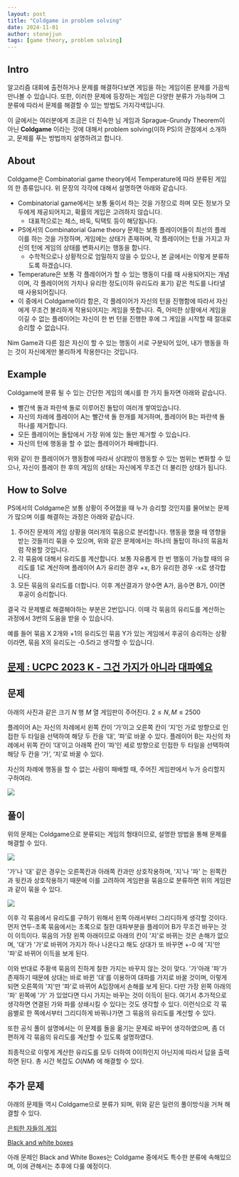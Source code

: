 ```yaml
---
layout: post
title: "Coldgame in problem solving"
date: 2024-11-01
author: stonejjun
tags: [game theory, problem solving]
---
```


## Intro

알고리즘 대회에 출전하거나 문제를 해결하다보면 게임을 하는 게임이론 문제를 가끔씩 만나볼 수 있습니다.
또한, 이러한 문제에 등장하는 게임은 다양한 분류가 가능하며 그 분류에 따라서 문제를 해결할 수 있는 방법도 가지각색입니다. 

이 글에서는 여러분에게 조금은 더 친숙한 님 게임과 Sprague-Grundy Theorem이 아닌 **Coldgame** 이라는 것에 대해서 problem solving(이하 PS)의 관점에서 소개하고, 문제를 푸는 방법까지 설명하려고 합니다.


## About

Coldgame은 Combinatorial game theory에서 Temperature에 따라 분류된 게임의 한 종류입니다. 
위 문장의 각각에 대해서 설명하면 아래와 같습니다.


- Combinatorial game에서는 보통 둘이서 하는 것을 가정으로 하며 모든 정보가 모두에게 제공되어지고, 확률의 게입은 고려하지 않습니다.
    - 대표적으로는 체스, 바둑, 틱택토 등이 해당됩니다.
- PS에서의 Combinatorial Game theory 문제는 보통 플레이어들이 최선의 플레이를 하는 것을 가정하며, 게임에는 상태가 존재하며, 각 플레이어는 턴을 가지고 자신의 턴에 게임의 상태를 변화시키는 행동을 합니다.
    - 수학적으로나 상황적으로 엄밀하지 않을 수 있으나, 본 글에서는 이렇게 분류하도록 하겠습니다. 
- Temperature은 보통 각 플레이어가 할 수 있는 행동이 다를 때 사용되어지는 개념이며, 각 플레이어의 가치나 유리한 정도(이하 유리도라 표기) 같은 척도를 나타낼 때 사용되어집니다.
- 이 중에서 Coldgame이라 함은, 각 플레이어가 자신의 턴을 진행함에 따라서 자신에게 무조건 불리하게 작용되어지는 게임을 뜻합니다. 즉, 어떠한 상황에서 게임을 이길 수 없는 플레이어는 자신이 한 번 턴을 진행한 후에 그 게임을 시작할 때 절대로 승리할 수 없습니다. 

Nim Game과 다른 점은 자신이 할 수 있는 행동이 서로 구분되어 있어, 내가 행동을 하는 것이 자신에게만 불리하게 작용한다는 것입니다. 


## Example

Coldgame에 분류 될 수 있는 간단한 게임의 예시를 한 가지 들자면 아래와 같습니다. 


- 빨간색 돌과 파란색 돌로 이루어진 돌탑이 여러개 쌓여있습니다.
- 자신의 차례에 플레이어 A는 빨간색 돌 한개를 제거하며, 플레이어 B는 파란색 돌 하나를 제거합니다.
- 모든 플레이어는 돌탑에서 가장 위에 있는 돌만 제거할 수 있습니다. 
- 자신의 턴에 행동을 할 수 없는 플레이어가 패배합니다. 

위와 같이 한 플레이어가 행동함에 따라서 상대방이 행동할 수 있는 범위는 변화할 수 있으나, 자신이 플레이 한 후의 게임의 상태는 자신에게 무조건 더 불리한 상태가 됩니다. 


## How to Solve

PS에서의 Coldgame은 보통 상황이 주어졌을 때 누가 승리할 것인지를 물어보는 문제가 많으며 이를 해결하는 과정은 아래와 같습니다. 


1. 주어진 문제의 게임 상황을 여러개의 묶음으로 분리합니다. 
행동을 했을 때 영향을 받는 것들끼리 묶을 수 있으며, 위와 같은 문제에서는 하나의 돌탑이 하나의 묶음처럼 작용할 것입니다. 
2. 각 묶음에 대해서 유리도를 계산합니다. 
보통 자유롭게 한 번 행동이 가능할 때의 유리도를 1로 계산하며 플레이어 A가 유리한 경우 +x, B가 유리한 경우 -x로 생각합니다.
3. 모든 묶음의 유리도를 더합니다. 이후 계산결과가 양수면 A가, 음수면 B가, 0이면  후공이 승리합니다.  

결국 각 문제별로 해결해야하는 부분은 2번입니다. 이때 각 묶음의 유리도를 계산하는 과정에서 3번의 도움을 받을 수 있습니다. 

예를 들어 묶음 X 2개와 +1의 유리도인 묶음 Y가 있는 게임에서 후공이 승리하는 상황이라면, 묶음 X의 유리도는 -0.5라고 생각할 수 있습니다. 


## [문제 : UCPC 2023 K - 그건 가지가 아니라 대파예요](https://www.acmicpc.net/problem/28407)

## 문제

아래의 사진과 같은 크기 $N$ 행 $M$ 열 게임판이 주어진다. $2 \le N, M \le 2500$

플레이어 A는 자신의 차례에서 왼쪽 칸이 ‘가’이고 오른쪽 칸이 ‘지’인 가로 방향으로 인접한 두 타일을 선택하여 해당 두 칸을 ‘대‘, ‘파’로 바꿀 수 있다. 플레이어 B는 자신의 차례에서 위쪽 칸이 ‘대’이고 아래쪽 칸이 ‘파’인 세로 방향으로 인접한 두 타일을 선택하여 해당 두 칸을 ‘가’, ‘지’로 바꿀 수 있다.

자신의 차례에 행동을 할 수 없는 사람이 패배할 때, 주어진 게임판에서 누가 승리할지 구하여라.

![](/assets/images/coldgame_ps/ex1.png)

## 풀이

위의 문제는 Coldgame으로 분류되는 게임의 형태이므로, 설명한 방법을 통해 문제를 해결할 수 있다. 

![](/assets/images/coldgame_ps/ex2.png)

'가'나 '대' 같은 경우는 오른쪽칸과 아래쪽 칸과만 상호작용하며, '지'나 '파' 는 왼쪽칸과 윗칸과 상호작용하기 때문에 이를 고려하여 게임판을 묶음으로 분류하면 위의 게임판과 같이 묶을 수 있다.  

![](/assets/images/coldgame_ps/ex3.png)

이후 각 묶음에서 유리도를 구하기 위해서 왼쪽 아래서부터 그리디하게 생각할 것이다. 먼저 연두-초록 묶음에서는 초록으로 칠한 대파부분을 플레이어 B가 무조건 바꾸는 것이 이득이다.
묶음의 가장 왼쪽 아래이므로 아래의 칸이 '지'로 바뀌는 것은 손해가 없으며, '대'가 '가'로 바뀌어 가지가 하나 나온다고 해도 상대가 또 바꾸면 +-0 에 '지'만 '파'로 바뀌어 이득을 보게 된다. 

이와 반대로 주황색 묶음의 진하게 칠한 가지는 바꾸지 않는 것이 맞다. '가'아래 '파'가 존재하기 때문에 상대는 바로 바뀐 '대'를 이용하여 대파를 가지로 바꿀 것이며, 이렇게 되면 오른쪽의 '지'만 '파'로 바뀌어 A입장에서 손해를 보게 된다. 
다만 가장 왼쪽 아래의 '파' 왼쪽에 '가' 가 있었다면 다시 가지는 바꾸는 것이 이득이 된다. 여기서 추가적으로 생각하면 연결된 가와 파를 상쇄시킬 수 있다는 것도 생각할 수 있다. 
이런식으로 각 묶음별로 한 쪽에서부터 그리디하게 바꿔나가면 그 묶음의 유리도를 계산할 수 있다. 

또한 공식 풀이 설명에서는 이 문제를 돌을 옮기는 문제로 바꾸어 생각하였으며, 좀 더 편하게 각 묶음의 유리도를 계산할 수 있도록 설명하였다. 

최종적으로 이렇게 계산한 유리도를 모두 더하여 0이하인지 아닌지에 따라서 답을 출력하면 된다. 총 시간 복잡도 $O(NM)$ 에 해결할 수 있다. 

## 추가 문제

아래의 문제들 역시 Coldgame으로 분류가 되며, 위와 같은 일련의 풀이방식을 거쳐 해결할 수 있다. 

[은퇴한 자들의 게임](https://www.acmicpc.net/problem/22883)

[Black and white boxes](https://www.acmicpc.net/problem/13409)

아래 문제인 Black and White Boxes는 Coldgame 중에서도 특수한 분류에 속해있으며, 이에 관해서는 추후에 다룰 예정이다. 


